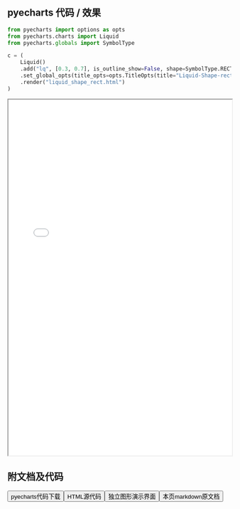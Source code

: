 
## pyecharts 代码 / 效果

```python
from pyecharts import options as opts
from pyecharts.charts import Liquid
from pyecharts.globals import SymbolType

c = (
    Liquid()
    .add("lq", [0.3, 0.7], is_outline_show=False, shape=SymbolType.RECT)
    .set_global_opts(title_opts=opts.TitleOpts(title="Liquid-Shape-rect"))
    .render("liquid_shape_rect.html")
)

```

<iframe width="100%" height="800px" src="/pyecharts/Liquid/liquid_shape_rect.html"></iframe>

## 附文档及代码

<a href="https://cdn.jsdelivr.net/gh/wfy-belief/python/docs/pyecharts/Liquid/liquid_shape_rect.py"><button class="mybutton">pyecharts代码下载</button></a><a href="https://cdn.jsdelivr.net/gh/wfy-belief/python/docs/pyecharts/Liquid/liquid_shape_rect.html"><button class="mybutton">HTML源代码</button></a><a href="https://python.wfyblog.cn/pyecharts/Liquid/liquid_shape_rect.html"><button class="mybutton">独立图形演示界面</button></a><a href="https://cdn.jsdelivr.net/gh/wfy-belief/python/docs/pyecharts/Liquid/liquid_shape_rect.md"><button class="mybutton">本页markdown原文档</button></a>